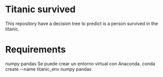# Titanic survived
This repository have a decision tree to predict is a person survived in the titanic.

# Requirements
numpy
pandas
Se puede crear un entorno virtual con Anaconda.
conda create --name titanic_env numpy pandas